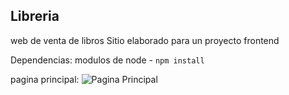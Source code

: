 ## Libreria

web de venta de libros 
Sitio elaborado para un proyecto frontend

Dependencias:
    modulos de node
    - `npm install`

pagina principal:
![Pagina Principal](img/principal.png)